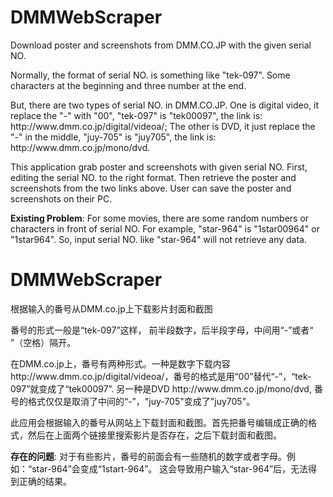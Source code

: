 # DMMWebScraper
Download poster and screenshots from DMM.CO.JP with the given serial NO.

 
<P>Normally, the format of serial NO. is something like "tek-097". Some characters at the beginning and three number at the end.</p>
<p>But, there are two types of serial NO. in DMM.CO.JP.
One is digital video, it replace the "-" with "00", "tek-097" is "tek00097", the link is: http://www.dmm.co.jp/digital/videoa/;
The other is DVD, it just replace the "-" in the middle, "juy-705" is "juy705", the link is: http://www.dmm.co.jp/mono/dvd.</p>
<P>This application grab poster and screenshots with given serial NO. First, editing the serial NO. to the right format. 
Then retrieve the poster and screenshots from the two links above. User can save the poster and screenshots on their PC.</p>
<P><B>Existing Problem</B>:
For some movies, there are some random numbers or characters in front of serial NO. For example, "star-964" is "1star00964" or "1star964".
So, input serial NO. like "star-964" will not retrieve any data.<p>


# DMMWebScraper
根据输入的番号从DMM.co.jp上下载影片封面和截图
<p>番号的形式一般是“tek-097”这样， 前半段数字，后半段字母，中间用“-”或者“ ”（空格）隔开。<p>
<p>在DMM.co.jp上，番号有两种形式。一种是数字下载内容 http://www.dmm.co.jp/digital/videoa/，番号的格式是用“00”替代“-”，“tek-097”就变成了“tek00097”.
另一种是DVD http://www.dmm.co.jp/mono/dvd, 番号的格式仅仅是取消了中间的“-”，"juy-705"变成了"juy705"。</P>
<p>此应用会根据输入的番号从网站上下载封面和截图。首先把番号编辑成正确的格式，然后在上面两个链接里搜索影片是否存在，之后下载封面和截图。</p>
<P><B>存在的问题</B>:
对于有些影片，番号的前面会有一些随机的数字或者字母。例如：“star-964”会变成“1start-964”。 这会导致用户输入“star-964”后，无法得到正确的结果。<p>
